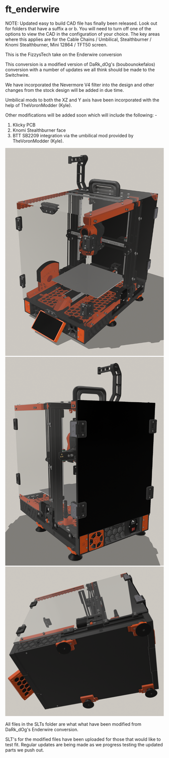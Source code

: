 # ft_enderwire

NOTE: Updated easy to build CAD file has finally been released. Look out for folders that have a suffix a or b. You will need to turn off one of the options to view the CAD in the configuration of your choice. The key areas where this applies are for the Cable Chains / Umbilical, Stealthburner / Knomi Stealthburner, Mini 12864 / TFT50 screen.

This is the FizzysTech take on the Enderwire conversion

This conversion is a modified version of DaRk_dOg's (boubounokefalos) conversion with a number of updates we all think should be made to the Switchwire.

We have incorporated the Nevermore V4 filter into the design and other changes from the stock design will be added in due time.

Umbilical mods to both the XZ and Y axis have been incorporated with the help of TheVoronModder (Kyle).

Other modifications will be added soon which will include the following: -

1. Klicky PCB
2. Knomi Stealthburner face
3. BTT SB2209 integration via the umbilical mod provided by TheVoronModder (Kyle).

![alt text](https://github.com/fizzystech/ft_enderwire/blob/main/images/Promo%20Pic%2018.png)
![alt text](https://github.com/fizzystech/ft_enderwire/blob/main/images/Promo%20Pic%2019.png)
![alt text](https://github.com/fizzystech/ft_enderwire/blob/main/images/Promo%20Pic%2020.png)

All files in the SLTs folder are what what have been modified from DaRk_dOg's Enderwire conversion.

SLT's for the modified files have been uploaded for those that would like to test fit. Regular updates are being made as we progress testing the updated parts we push out.
